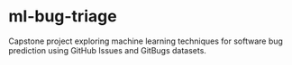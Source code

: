 # ml-bug-triage
Capstone project exploring machine learning techniques for software bug prediction using GitHub Issues and GitBugs datasets.
